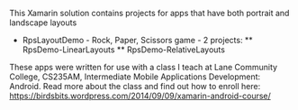 This Xamarin solution contains projects for apps that have both portrait and landscape layouts
* RpsLayoutDemo - Rock, Paper, Scissors game - 2 projects:
** RpsDemo-LinearLayouts
** RpsDemo-RelativeLayouts

These apps were written for use with a class I teach at Lane Community College, 
CS235AM, Intermediate Mobile Applications Development: Android. 
Read more about the class and find out how to enroll here: https://birdsbits.wordpress.com/2014/09/09/xamarin-android-course/
